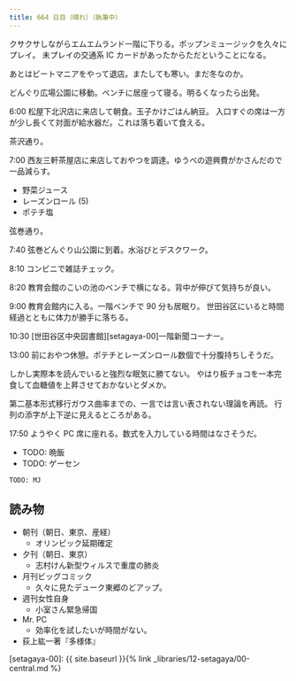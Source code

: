 ```yaml
---
title: 664 日目（晴れ）（執筆中）
---
```


クサクサしながらエムエムランド一階に下りる。ポップンミュージックを久々にプレイ。
未プレイの交通系 IC カードがあったからただということになる。

あとはビートマニアをやって退店。またしても寒い。まだ冬なのか。

どんぐり広場公園に移動。ベンチに居座って寝る。明るくなったら出発。

6:00 松屋下北沢店に来店して朝食。玉子かけごはん納豆。
入口すぐの席は一方が少し長くて対面が給水器だ。これは落ち着いて食える。

茶沢通り。

7:00 西友三軒茶屋店に来店しておやつを調達。ゆうべの遊興費がかさんだので一品減らす。

* 野菜ジュース
* レーズンロール (5)
* ポテチ塩

弦巻通り。

7:40 弦巻どんぐり山公園に到着。水浴びとデスクワーク。

8:10 コンビニで雑誌チェック。

8:20 教育会館のこいの池のベンチで横になる。背中が伸びて気持ちが良い。

9:00 教育会館内に入る。一階ベンチで 90 分も居眠り。
世田谷区にいると時間経過とともに体力が勝手に落ちる。

10:30 [世田谷区中央図書館][setagaya-00]一階新聞コーナー。

13:00 前におやつ休憩。ポテチとレーズンロール数個で十分腹持ちしそうだ。

しかし実際本を読んでいると強烈な眠気に勝てない。
やはり板チョコを一本完食して血糖値を上昇させておかないとダメか。

第二基本形式移行ガウス曲率までの、一言では言い表されない理論を再読。
行列の添字が上下逆に見えるところがある。

17:50 ようやく PC 席に座れる。数式を入力している時間はなさそうだ。

* TODO: 晩飯
* TODO: ゲーセン

```text
TODO: MJ
```

## 読み物

* 朝刊（朝日、東京、産経）
  * オリンピック延期確定
* 夕刊（朝日、東京）
  * 志村けん新型ウィルスで重度の肺炎
* 月刊ビッグコミック
  * 久々に見たデューク東郷のどアップ。
* 週刊女性自身
  * 小室さん緊急帰国
* Mr. PC
  * 効率化を試したいが時間がない。
* 荻上紘一著『多様体』

[setagaya-00]: {{ site.baseurl }}{% link _libraries/12-setagaya/00-central.md %}
